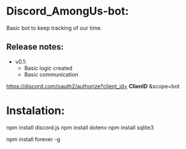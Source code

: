 # Discord_AmongUs-bot:

Basic bot to keep tracking of our time.




## Release notes:
- v0.1:
    - Basic logic created
    - Basic communication

https://discord.com/oauth2/authorize?client_id= **ClienID** &scope=bot


# Instalation:
npm install discord.js
npm install dotenv
npm install sqlite3

npm install forever -g